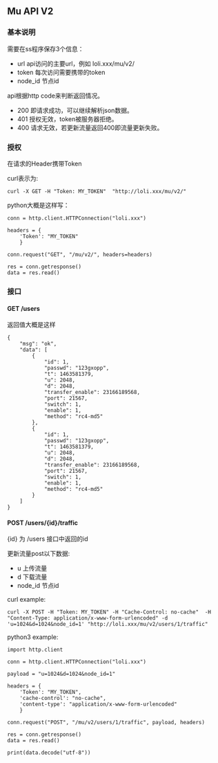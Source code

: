 ## Mu API V2


 
### 基本说明

需要在ss程序保存3个信息：

* url api访问的主要url，例如 loli.xxx/mu/v2/
* token 每次访问需要携带的token
* node_id 节点id


api根据http code来判断返回情况。

* 200 即请求成功，可以继续解析json数据。
* 401 授权无效，token被服务器拒绝。
* 400 请求无效，若更新流量返回400即流量更新失败。

### 授权

在请求的Header携带Token

curl表示为:

```
curl -X GET -H "Token: MY_TOKEN"  "http://loli.xxx/mu/v2/"
```

python大概是这样写：
```
conn = http.client.HTTPConnection("loli.xxx")

headers = {
    'Token': "MY_TOKEN" 
    }

conn.request("GET", "/mu/v2/", headers=headers)

res = conn.getresponse()
data = res.read()
```


### 接口

#### GET /users

返回值大概是这样
```
{
    "msg": "ok",
    "data": [
        {
            "id": 1,
            "passwd": "123gxopp",
            "t": 1463581379,
            "u": 2048,
            "d": 2048,
            "transfer_enable": 23166189568,
            "port": 21567,
            "switch": 1,
            "enable": 1,
            "method": "rc4-md5"
        },
        {
            "id": 1,
            "passwd": "123gxopp",
            "t": 1463581379,
            "u": 2048,
            "d": 2048,
            "transfer_enable": 23166189568,
            "port": 21567,
            "switch": 1,
            "enable": 1,
            "method": "rc4-md5"
        }
    ]
}
```

#### POST /users/{id}/traffic

{id} 为 /users 接口中返回的id

更新流量post以下数据:

* u  上传流量
* d  下载流量
* node_id 节点id

curl example:
```
curl -X POST -H "Token: MY_TOKEN" -H "Cache-Control: no-cache"  -H "Content-Type: application/x-www-form-urlencoded" -d 'u=1024&d=1024&node_id=1' "http://loli.xxx/mu/v2/users/1/traffic"
```

python3 example:

```
import http.client

conn = http.client.HTTPConnection("loli.xxx")

payload = "u=1024&d=1024&node_id=1"

headers = {
    'Token': "MY_TOKEN",
    'cache-control': "no-cache", 
    'content-type': "application/x-www-form-urlencoded"
    }

conn.request("POST", "/mu/v2/users/1/traffic", payload, headers)

res = conn.getresponse()
data = res.read()

print(data.decode("utf-8"))
```

